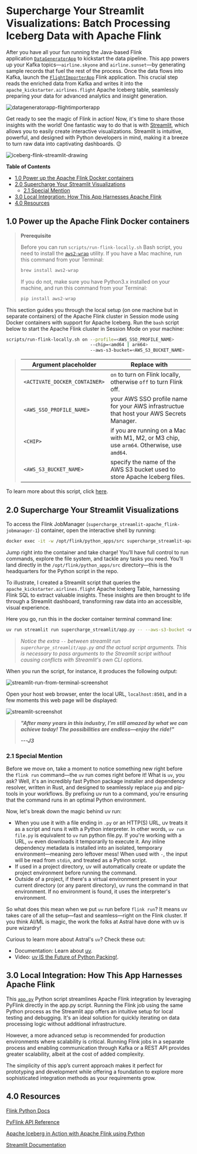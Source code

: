 # Supercharge Your Streamlit Visualizations: Batch Processing Iceberg Data with Apache Flink
After you have all your fun running the Java-based Flink application [`DataGeneratorApp`](https://github.com/j3-signalroom/apache_flink-kickstarter/blob/main/java/README.md) to kickstart the data pipeline. This app powers up your Kafka topics—`airline.skyone` and `airline.sunset`—by generating sample records that fuel the rest of the process. Once the data flows into Kafka, launch the [`FlightImporterApp`](https://github.com/j3-signalroom/apache_flink-kickstarter/blob/main/python/README.md) Flink application. This crucial step reads the enriched data from Kafka and writes it into the `apache_kickstarter.airlines.flight` Apache Iceberg table, seamlessly preparing your data for advanced analytics and insight generation.

![datageneratorapp-flightimporterapp](.blog/images/datageneratorapp-flightimporterapp.png)

Get ready to see the magic of Flink in action! Now, it's time to share those insights with the world! One fantastic way to do that is with [Streamlit](https://streamlit.io/), which allows you to easily create interactive visualizations. Streamlit is intuitive, powerful, and designed with Python developers in mind, making it a breeze to turn raw data into captivating dashboards. 😉  

![iceberg-flink-streamlit-drawing](.blog/images/iceberg-flink-streamlit-drawing.png)

**Table of Contents**

<!-- toc -->
+ [1.0 Power up the Apache Flink Docker containers](#10-power-up-the-apache-flink-docker-containers)
+ [2.0 Supercharge Your Streamlit Visualizations](#20-supercharge-your-streamlit-visualizations)
    - [2.1 Special Mention](#21-special-mention)
+ [3.0 Local Integration: How This App Harnesses Apache Flink](#30-local-integration-how-this-app-harnesses-apache-flink)
+ [4.0 Resources](#40-resources)
<!-- tocstop -->

## 1.0 Power up the Apache Flink Docker containers

> **Prerequisite**
> 
> Before you can run `scripts/run-flink-locally.sh` Bash script, you need to install the [`aws2-wrap`](https://pypi.org/project/aws2-wrap/#description) utility.  If you have a Mac machine, run this command from your Terminal:
> ````bash
> brew install aws2-wrap
> ````
>
> If you do not, make sure you have Python3.x installed on your machine, and run this command from your Terminal:
> ```bash
> pip install aws2-wrap
> ```

This section guides you through the local setup (on one machine but in separate containers) of the Apache Flink cluster in Session mode using Docker containers with support for Apache Iceberg.  Run the `bash` script below to start the Apache Flink cluster in Session Mode on your machine:

```bash
scripts/run-flink-locally.sh on --profile=<AWS_SSO_PROFILE_NAME>
                                --chip=<amd64 | arm64>
                                --aws-s3-bucket=<AWS_S3_BUCKET_NAME>
```
> Argument placeholder|Replace with
> -|-
> `<ACTIVATE_DOCKER_CONTAINER>`|`on` to turn on Flink locally, otherwise `off` to turn Flink off.
> `<AWS_SSO_PROFILE_NAME>`|your AWS SSO profile name for your AWS infrastructue that host your AWS Secrets Manager.
> `<CHIP>`|if you are running on a Mac with M1, M2, or M3 chip, use `arm64`.  Otherwise, use `amd64`.
> `<AWS_S3_BUCKET_NAME>`|specify the name of the AWS S3 bucket used to store Apache Iceberg files.

To learn more about this script, click [here](.blog/run-flink-locally-script-explanation.md).

## 2.0 Supercharge Your Streamlit Visualizations
To access the Flink JobManager (`supercharge_streamlit-apache_flink-jobmanager-1`) container, open the interactive shell by running:

```bash
docker exec -it -w /opt/flink/python_apps/src supercharge_streamlit-apache_flink-jobmanager-1 /bin/bash
```

Jump right into the container and take charge! You’ll have full control to run commands, explore the file system, and tackle any tasks you need. You’ll land directly in the `/opt/flink/python_apps/src` directory—this is the headquarters for the Python script in the repo.

To illustrate, I created a Streamlit script that queries the `apache_kickstarter.airlines.flight` Apache Iceberg Table, harnessing Flink SQL to extract valuable insights. These insights are then brought to life through a Streamlit dashboard, transforming raw data into an accessible, visual experience.

Here you go, run this in the docker container terminal command line:

```bash
uv run streamlit run supercharge_streamlit/app.py -- --aws-s3-bucket <AWS_S3_BUCKET> --aws-region <AWS_REGION_NAME>
```
> _Notice the extra `--` between streamlit run `supercharge_streamlit/app.py` and the actual script arguments.  This is necessary to pass arguments to the Streamlit script without causing conflicts with Streamlit's own CLI options._

When you run the script, for instance, it produces the following output:

![streamlit-run-from-terminal-screenshot](.blog/images/streamlit-run-from-terminal-screenshot.png)

Open your host web browser, enter the local URL, `localhost:8501`, and in a few moments this web page will be displayed:

![streamlit-screenshot](.blog/images/streamlit-screenshot.png)

> _**"After many years in this industry, I’m still amazed by what we can achieve today!  The possibilities are endless—enjoy the ride!"**_
> 
> _**---J3**_

### 2.1 Special Mention
Before we move on, take a moment to notice something new right before the `flink run` command—the `uv` run comes right before it! What is `uv`, you ask? Well, it's an incredibly fast Python package installer and dependency resolver, written in Rust, and designed to seamlessly replace `pip` and pip-tools in your workflows. By prefixing uv run to a command, you're ensuring that the command runs in an optimal Python environment.

Now, let's break down the magic behind uv run:
- When you use it with a file ending in `.py` or an HTTP(S) URL, uv treats it as a script and runs it with a Python interpreter. In other words, `uv run` `file.py` is equivalent to `uv` run python file.py. If you're working with a URL, `uv` even downloads it temporarily to execute it. Any inline dependency metadata is installed into an isolated, temporary environment—meaning zero leftover mess! When used with `-`, the input will be read from `stdin`, and treated as a Python script.
- If used in a project directory, uv will automatically create or update the project environment before running the command.
- Outside of a project, if there's a virtual environment present in your current directory (or any parent directory), uv runs the command in that environment. If no environment is found, it uses the interpreter's environment.

So what does this mean when we put `uv` run before `flink run`? It means uv takes care of all the setup—fast and seamless—right on the Flink cluster. If you think AI/ML is magic, the work the folks at Astral have done with uv is pure wizardry!

Curious to learn more about Astral's `uv`? Check these out:
- Documentation: Learn about [uv](https://docs.astral.sh/uv/).
- Video: [uv IS the Future of Python Packing!](https://www.youtube.com/watch?v=8UuW8o4bHbw).

## 3.0 Local Integration: How This App Harnesses Apache Flink
This [`app.py`](src/supercharge_streamlit/app.py) Python script streamlines Apache Flink integration by leveraging PyFlink directly in the app.py script. Running the Flink job using the same Python process as the Streamlit app offers an intuitive setup for local testing and debugging. It's an ideal solution for quickly iterating on data processing logic without additional infrastructure.

However, a more advanced setup is recommended for production environments where scalability is critical. Running Flink jobs in a separate process and enabling communication through Kafka or a REST API provides greater scalability, albeit at the cost of added complexity.

The simplicity of this app’s current approach makes it perfect for prototyping and development while offering a foundation to explore more sophisticated integration methods as your requirements grow.

## 4.0 Resources

[Flink Python Docs](https://nightlies.apache.org/flink/flink-docs-master/api/python/)

[PyFlink API Reference](https://nightlies.apache.org/flink/flink-docs-release-1.20/api/python/reference/index.html)

[Apache Iceberg in Action with Apache Flink using Python](https://github.com/j3-signalroom/apache_flink-kickstarter/blob/main/.blog/apache-iceberg-in-action-with-apache-flink-using-python.md)

[Streamlit Documentation](https://docs.streamlit.io/)